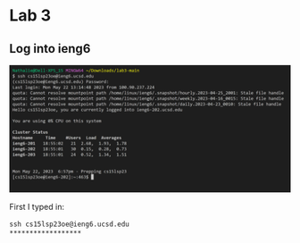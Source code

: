 # Lab 3

## Log into ieng6
<img src="https://raw.githubusercontent.com/namaldonado/cse15l-lab-reports/main/Screenshot%202023-05-22%20185749.png"/>

First I typed in:


```
ssh cs15lsp23oe@ieng6.ucsd.edu
******************
```
